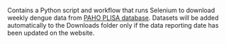 Contains a Python script and workflow that runs Selenium to download weekly dengue data from [PAHO PLISA database]([https://worldhealthorg.shinyapps.io/dengue_global/](https://www3.paho.org/data/index.php/en/mnu-topics/indicadores-dengue-en/dengue-nacional-en/252-dengue-pais-ano-en.html)). Datasets will be added automatically to the Downloads folder only if the data reporting date has been updated on the website.
